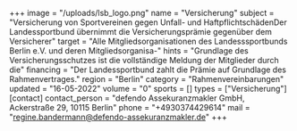 +++
image = "/uploads/lsb_logo.png"
name = "Versicherung"
subject = "Versicherung von Sportvereinen gegen Unfall- und HaftpflichtschädenDer Landessportbund übernimmt die Versicherungsprämie gegenüber dem Versicherer"
target = "Alle Mitgliedsorganisationen des Landesssportbunds Berlin e.V. und deren Mitgliedsorganisa-"
hints = "Grundlage des Versicherungsschutzes ist die vollständige Meldung der Mitglieder durch die"
financing = "Der Landessportbund zahlt die Prämie auf Grundlage des Rahmenvertrages."
region = "Berlin"
category = "Rahmenvereinbarungen"
updated = "16-05-2022"
volume = "0"
sports = []
types = ["Versicherung"]
[contact]
contact_person = "defendo Assekuranzmakler GmbH, Ackerstraße 29, 10115 Berlin"
phone = "+4930374429614"
mail = "regine.bandermann@defendo-assekuranzmakler.de"
+++